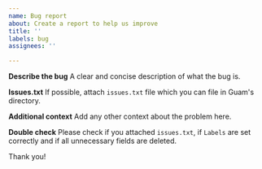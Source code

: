 ```yaml
---
name: Bug report
about: Create a report to help us improve
title: ''
labels: bug
assignees: ''

---
```


**Describe the bug**
A clear and concise description of what the bug is.

**Issues.txt**
If possible, attach `issues.txt` file which you can file in Guam's directory.

**Additional context**
Add any other context about the problem here.

**Double check**
Please check if you attached `issues.txt`, if `Labels` are set correctly and if all unnecessary fields are deleted.

Thank you!
